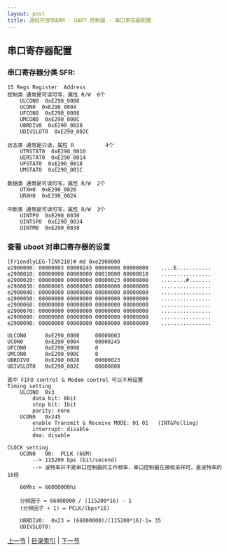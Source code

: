 ```yaml
---
layout: post
title: 源码开放学ARM - UART 控制器 - 串口寄存器配置
---
```


## 串口寄存器配置
### 串口寄存器分类 SFR:
	15 Regs	Register  Address
	控制类	通常是可读可写，属性 R/W	6个
		ULCON0  0xE290_0000
		UCON0  0xE290_0004
		UFCON0  0xE290_0008
		UMCON0  0xE290_000C
		UBRDIV0  0xE290_0028
		UDIVSLOT0  0xE290_002C

	状态类	通常是只读，属性 R      	4个
		UTRSTAT0  0xE290_0010
		UERSTAT0  0xE290_0014
		UFSTAT0  0xE290_0018
		UMSTAT0  0xE290_001C

	数据类	通常是可读可写，属性 R/W	2个
		UTXH0  0xE290_0020
		URXH0  0xE290_0024

	中断类	通常是可读可写，属性 R/W	3个
		UINTP0  0xE290_0030
		UINTSP0  0xE290_0034
		UINTM0  0xE290_0038
		
### 查看 uboot 对串口寄存器的设置
	[FriendlyLEG-TINY210]# md 0xe2900000
	e2900000: 00000003 00000245 00000000 00000000    ....E...........
	e2900010: 00000000 00000000 00010000 00000010    ................
	e2900020: 00000000 0000000d 00000023 00000808    ........#.......
	e2900030: 00000005 00000005 00000000 00000000    ................
	e2900040: 00000000 00000000 00000000 00000000    ................
	e2900050: 00000000 00000000 00000000 00000000    ................
	e2900060: 00000000 00000000 00000000 00000000    ................
	e2900070: 00000000 00000000 00000000 00000000    ................
	e2900080: 00000000 00000000 00000000 00000000    ................
	e2900090: 00000000 00000000 00000000 00000000    ................

	ULCON0  	0xE290_0000 	00000003
	UCON0  		0xE290_0004 	00000245
	UFCON0  	0xE290_0008 	0
	UMCON0  	0xE290_000C 	0
	UBRDIV0  	0xE290_0028 	00000023
	UDIVSLOT0  	0xE290_002C 	00000808

	其中 FIFO control & Modem control 可以不用设置
	Timing setting
		ULCON0	0x3
			data bit: 8bit
			stop bit: 1bit
			parity: none
		UCON0	0x245
			enable Transmit & Receive MODE: 01 01	(INT&Polling)
			interrupt: disable
			dma: disable

	CLOCK setting
		UCON0	00:  PCLK (66M)
			--> 115200 bps (bit/second)
			--> 波特率并不是串口控制器的工作频率，串口控制器在接收采样时，是波特率的16倍

		66Mhz = 66000000hz

		分频因子 = 66000000 / (115200*16) - 1
		(分频因子 + 1) = PCLK/(bps*16)

		UBRDIV0:  0x23 = (66000000)/(115200*16)-1= 35
		UDIVSLOT0:
	



[上一节](chp5-4.html)  |  [目录索引](../index.html)  |  [下一节](chp5-6.html)
